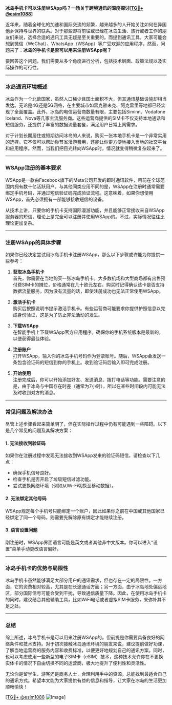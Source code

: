 **冰岛手机卡可以注册WSApp吗？一场关于跨境通讯的深度探讨[[TG💪+ @esim1088](https://t.me/s/esim1088)]**

近年来，随着全球化的加速和国际交流的频繁，越来越多的人开始关注如何在异国他乡保持与世界的联系。对于那些即将前往或已经在冰岛生活、旅行或者工作的朋友们来说，选择合适的通讯工具无疑是至关重要的。而提到通讯工具，大家可能会想到微信（WeChat）、WhatsApp（WSApp）等广受欢迎的应用程序。然而，问题来了：**冰岛的手机卡是否可以用来注册WSApp呢？**

要回答这个问题，我们需要从多个角度进行分析，包括技术层面、政策法规以及实际操作的可行性。

---

### 冰岛通讯环境概述

冰岛作为一个北欧国家，虽然人口稀少且国土面积不大，但其通讯基础设施却相当发达。无论是4G还是5G网络，在主要城市如雷克雅未克、阿克雷里等地都已经实现了全面覆盖。此外，冰岛的电信运营商数量有限，主要包括Siminn、Vodafone Iceland、Nova等几家主流服务商。这些运营商提供的SIM卡不仅支持本地通话和短信服务，还提供了丰富的数据流量套餐，满足用户日常上网需求。

对于计划长期居住或短期访问冰岛的人来说，购买一张本地手机卡是一个非常实用的选择。它不仅可以帮助你节省漫游费用，还能让你更方便地接入当地的社交平台和应用程序。然而，当我们把目光转向WSApp时，情况就变得稍微复杂起来了。

---

### WSApp注册的基本要求

WSApp是一款由Facebook旗下的Meta公司开发的即时通讯软件，目前在全球范围内拥有数十亿活跃用户。与其他同类应用不同的是，WSApp在注册时通常需要绑定手机号码，并通过短信验证码完成验证流程。这意味着，如果你想使用WSApp，首先必须拥有一部能够接收短信的设备。

从技术上讲，只要你的手机卡支持国际漫游功能，并且能够正常接收来自WSApp服务器的短信，理论上是完全可以注册并使用WSApp的。不过，实际情况往往比理论更加复杂。

---

### 注册WSApp的具体步骤

如果你已经决定尝试用冰岛手机卡注册WSApp，那么以下步骤或许能为你提供一些参考：

1. **获取冰岛手机卡**  
   首先，你需要在当地购买一张冰岛手机卡。大多数机场和大型商场都有出售预付费SIM卡的摊位，价格通常在几十欧元左右。购买时记得确认该卡是否支持数据流量服务，因为没有流量的话，即使注册成功也无法正常使用WSApp。

2. **激活手机卡**  
   购买后按照说明书提示激活手机卡。有些运营商可能要求你提供护照信息以完成身份验证，这是为了防止非法活动的发生。

3. **下载WSApp**  
   在智能手机上下载WSApp官方应用程序。确保你的手机系统版本是最新的，以便获得最佳体验。

4. **注册账户**  
   打开WSApp，输入你的冰岛手机号码作为登录账号。随后，WSApp会发送一条包含验证码的短信到你的手机上。收到验证码后输入即可完成注册。

5. **开始使用**  
   注册完成后，你可以开始添加好友、发送消息、拨打电话等功能。需要注意的是，由于冰岛与中国存在时差（通常为7小时），所以在某些时间段内可能无法及时收到对方的消息。

---

### 常见问题及解决办法

尽管上述步骤看起来简单明了，但在实际操作过程中仍有可能遇到一些障碍。以下是几个常见的问题及其解决方案：

#### 1. **无法接收到验证码**
   如果你在注册过程中发现无法接收到WSApp发来的验证码短信，请检查以下几点：
   - 确保手机信号良好。
   - 检查手机是否开启了垃圾短信过滤功能。
   - 尝试更换网络环境（例如从Wi-Fi切换至移动数据）。

#### 2. **无法绑定其他号码**
   WSApp规定每个手机号只能绑定一个账户，因此如果你之前在中国或其他国家已经绑定了同一个号码，则需要先解除原有绑定才能继续注册。

#### 3. **语言设置问题**
   刚注册时，WSApp界面语言可能是英文或者其他非中文版本。你可以进入“设置”菜单手动更改语言偏好。

---

### 冰岛手机卡的优势与局限性

冰岛手机卡虽然能够满足大部分用户的通讯需求，但也存在一定的局限性。一方面，它的资费相对较高，尤其是在长途通话方面；另一方面，由于冰岛地处偏远地区，部分国际信号可能会受到干扰，导致通信质量下降。因此，在使用冰岛手机卡的同时，建议结合其他辅助工具，比如WiFi电话或者虚拟SIM卡服务，来弥补其不足之处。

---

### 总结

综上所述，冰岛手机卡是可以用来注册WSApp的，但前提是你需要具备良好的网络条件和技术支持。对于初次接触冰岛通讯环境的朋友来说，建议提前做好功课，了解当地运营商的服务内容和收费标准，以便更好地规划自己的通讯方案。同时，也可以考虑使用一些新型的电子SIM卡（eSIM）技术，这种技术允许你在不更换实体卡的情况下自由切换不同的运营商，极大地提升了便利性和灵活性。

无论你是留学生、游客还是商务人士，合理利用手中的资源，总能找到最适合自己的通讯方式。希望本文能为大家提供有益的信息和指导，让大家在冰岛的生活更加顺畅愉快！

[[TG💪+ @esim1088](https://t.me/s/esim1088) ![Image](https://i.postimg.cc/4NQfJmqS/Snipaste-2025-05-13-00-14-12.png)]